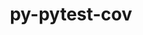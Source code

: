 ---
title: "py-pytest-cov"
layout: cache
categories: [package, develop]
meta: {"compilers": ["none"], "num_specs": 17, "num_specs_by_stack": {"hep": 17, "root": 17}, "oss": ["ubuntu22.04"], "platforms": ["linux"], "stacks": ["hep", "root"], "targets": ["x86_64_v3"], "versions": ["4.0.0"]}
spec_details: [{"compiler": "none", "hash": "2kj66uuz6ck4tqa3zimovfia2lkicu7w", "os": "ubuntu22.04", "platform": "linux", "size": "-", "stacks": ["hep", "root"], "target": "x86_64_v3", "variants": ["build_system=python_pip"], "versions": ["4.0.0"]}, {"compiler": "none", "hash": "3w32nyx7ag6ifz3rzx5mud5mnoibqw44", "os": "ubuntu22.04", "platform": "linux", "size": "-", "stacks": ["hep", "root"], "target": "x86_64_v3", "variants": ["build_system=python_pip"], "versions": ["4.0.0"]}, {"compiler": "none", "hash": "bnz7vvik6cknhnvsuaj7xpgetssxbkly", "os": "ubuntu22.04", "platform": "linux", "size": "-", "stacks": ["hep", "root"], "target": "x86_64_v3", "variants": ["build_system=python_pip"], "versions": ["4.0.0"]}, {"compiler": "none", "hash": "bucpdlgvnvuohgkkg7hferg5bwvhw7tf", "os": "ubuntu22.04", "platform": "linux", "size": "-", "stacks": ["hep", "root"], "target": "x86_64_v3", "variants": ["build_system=python_pip"], "versions": ["4.0.0"]}, {"compiler": "none", "hash": "gf62wdyiarmsxyev55vryoz7jvyvr5hm", "os": "ubuntu22.04", "platform": "linux", "size": "-", "stacks": ["hep", "root"], "target": "x86_64_v3", "variants": ["build_system=python_pip"], "versions": ["4.0.0"]}, {"compiler": "none", "hash": "iguanexy7drsnksaefomjobr2av6zgnc", "os": "ubuntu22.04", "platform": "linux", "size": "-", "stacks": ["hep", "root"], "target": "x86_64_v3", "variants": ["build_system=python_pip"], "versions": ["4.0.0"]}, {"compiler": "none", "hash": "jlqhpjcmexyy2bjncx3nok4dp4qx5iut", "os": "ubuntu22.04", "platform": "linux", "size": "-", "stacks": ["hep", "root"], "target": "x86_64_v3", "variants": ["build_system=python_pip"], "versions": ["4.0.0"]}, {"compiler": "none", "hash": "jxkocwu5khq2nl4owzec7u6bm5diyjx5", "os": "ubuntu22.04", "platform": "linux", "size": "-", "stacks": ["hep", "root"], "target": "x86_64_v3", "variants": ["build_system=python_pip"], "versions": ["4.0.0"]}, {"compiler": "none", "hash": "nzbhlryqf6tm5zdo7qsk5mzvrwtwa7fz", "os": "ubuntu22.04", "platform": "linux", "size": "-", "stacks": ["hep", "root"], "target": "x86_64_v3", "variants": ["build_system=python_pip"], "versions": ["4.0.0"]}, {"compiler": "none", "hash": "ruezllbf4aowocu5dy5ag2a6g536zdcf", "os": "ubuntu22.04", "platform": "linux", "size": "-", "stacks": ["hep", "root"], "target": "x86_64_v3", "variants": ["build_system=python_pip"], "versions": ["4.0.0"]}, {"compiler": "none", "hash": "tgnzquxx3tlqv3elr2nijz7cnqkcosr3", "os": "ubuntu22.04", "platform": "linux", "size": "-", "stacks": ["hep", "root"], "target": "x86_64_v3", "variants": ["build_system=python_pip"], "versions": ["4.0.0"]}, {"compiler": "none", "hash": "vt2yxrghlqn76a6rbik3ewumfihta3rt", "os": "ubuntu22.04", "platform": "linux", "size": "-", "stacks": ["hep", "root"], "target": "x86_64_v3", "variants": ["build_system=python_pip"], "versions": ["4.0.0"]}, {"compiler": "none", "hash": "w3kyyywyu5rdqiekbewonyfvbjxsb2ph", "os": "ubuntu22.04", "platform": "linux", "size": "-", "stacks": ["hep", "root"], "target": "x86_64_v3", "variants": ["build_system=python_pip"], "versions": ["4.0.0"]}, {"compiler": "none", "hash": "wzcgshrwr2gcruc32g3av57lg2r7fwts", "os": "ubuntu22.04", "platform": "linux", "size": "-", "stacks": ["hep", "root"], "target": "x86_64_v3", "variants": ["build_system=python_pip"], "versions": ["4.0.0"]}, {"compiler": "none", "hash": "y44i5wq4xsxtudrzpcpk726p2637f25x", "os": "ubuntu22.04", "platform": "linux", "size": "-", "stacks": ["hep", "root"], "target": "x86_64_v3", "variants": ["build_system=python_pip"], "versions": ["4.0.0"]}, {"compiler": "none", "hash": "y6rc622qo3oz2hc5dluvzzju2sbidasa", "os": "ubuntu22.04", "platform": "linux", "size": "-", "stacks": ["hep", "root"], "target": "x86_64_v3", "variants": ["build_system=python_pip"], "versions": ["4.0.0"]}, {"compiler": "none", "hash": "z45f4zuznhmbkqna24jjxnuho4wvybqt", "os": "ubuntu22.04", "platform": "linux", "size": "-", "stacks": ["hep", "root"], "target": "x86_64_v3", "variants": ["build_system=python_pip"], "versions": ["4.0.0"]}]
---